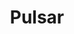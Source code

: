 ---
title: Pulsar
categories:
  - message-broker
docs:
  - id: java
    url: https://www.testcontainers.org/modules/pulsar/
    example: |
      ```
      var pulsar = new PulsarContainer(DockerImageName.parse("apachepulsar/pulsar:2.10.0"));
      pulsar.start();
      ```
  - id: go
    url: https://golang.testcontainers.org/modules/pulsar/
    example: |
      ```
      ```
description: |
  What is this
---
